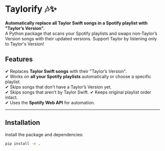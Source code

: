 # Taylorify 🎶✨
**Automatically replace all Taylor Swift songs in a Spotify playlist with "Taylor’s Version".**  
A Python package that scans your Spotify playlists and swaps non-Taylor’s Version songs with their updated versions. Support Taylor by listening only to Taylor's Version!

## Features
✔ Replaces **Taylor Swift songs** with their "Taylor’s Version".  
✔ Works on **all your Spotify playlists** automatically or choose a specific playlist.  
✔ Skips songs that don’t have a Taylor’s Version yet.  
✔ Skips songs that aren't by Taylor Swift.
✔ Keeps original playlist order intact.  
✔ Uses the **Spotify Web API** for automation.

---

## Installation
Install the package and dependencies:
```bash
pip install -e .
